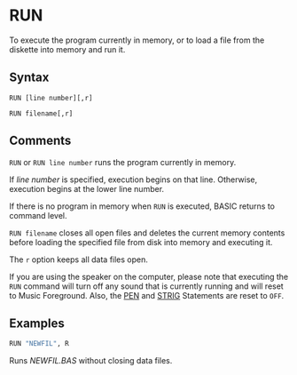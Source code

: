 # RUN

To execute the program currently in memory, or to load a file from the diskette into memory and run it.

## Syntax

`RUN [line number][,r]`

`RUN filename[,r]`

## Comments

`RUN` or `RUN line number` runs the program currently in memory.

If *line number* is specified, execution begins on that line. Otherwise, execution begins at the lower line number.

If there is no program in memory when `RUN` is executed, BASIC returns to command level.

`RUN filename` closes all open files and deletes the current memory contents before loading the specified file from disk into memory and executing it.

The `r` option keeps all data files open.

If you are using the speaker on the computer, please note that executing the `RUN` command will turn off any sound that is currently running and will reset to Music Foreground. Also, the [PEN](PEN) and [STRIG](STRIG) Statements are reset to `OFF`.

## Examples

```vb
RUN "NEWFIL", R
```

Runs *NEWFIL.BAS* without closing data files.
